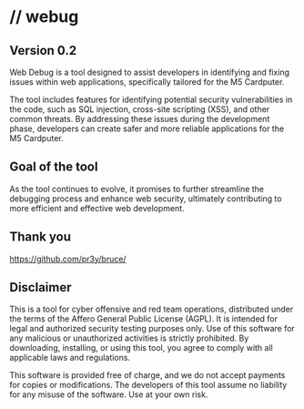 # // webug

## Version 0.2

Web Debug is a tool designed to assist developers in identifying and fixing issues within web applications, specifically tailored for the M5 Cardputer. 

The tool includes features for identifying potential security vulnerabilities in the code, such as SQL injection, cross-site scripting (XSS), and other common threats. By addressing these issues during the development phase, developers can create safer and more reliable applications for the M5 Cardputer.

## Goal of the tool

As the tool continues to evolve, it promises to further streamline the debugging process and enhance web security, ultimately contributing to more efficient and effective web development.

## Thank you

https://github.com/pr3y/bruce/

## Disclaimer

This is a tool for cyber offensive and red team operations, distributed under the terms of the Affero General Public License (AGPL). It is intended for legal and authorized security testing purposes only. Use of this software for any malicious or unauthorized activities is strictly prohibited. By downloading, installing, or using this tool, you agree to comply with all applicable laws and regulations. 

This software is provided free of charge, and we do not accept payments for copies or modifications. The developers of this tool assume no liability for any misuse of the software. Use at your own risk.
